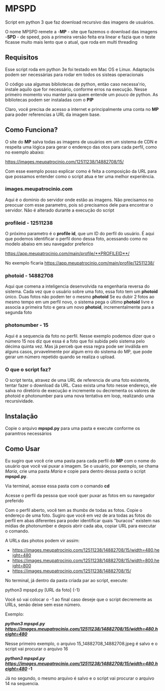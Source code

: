 # MPSPD

Script em python 3 que faz download recursivo das imagens de usuários.

O nome MPSPD remete a 
-__MP__ - site que fazemos o download das imagens
-**SPD** - de speed, pois a primeira versão feita era linear e fazia que o teste ficasse muito mais lento que o atual, que roda em multi threading

## Requisitos
Esse script roda em python 3e foi testado em Mac OS e Linux. Adaptaçõs podem ser necessárias para rodar em todos os sisteas operacionais

O código usa algumas bibliotecas de python, entào caso necessa'rio, instale aquilo que for necessário, conforme erros na execução. Nesse primeiro momento vou manter para quem entende um pouco de python. As bibliotecas podem ser instaladas com o **PIP**

Claro, você precisa de acesso a internet e principalmente uma conta no **MP** para poder referencias a URL da imagem base.

## Como Funciona?

O site do **MP** salva todas as imagens de usuários em um sistema de CDN e respeita uma lógica para gerar o endereço das otos para cada perfil, como no exemplo abaixo:

https://images.meupatrocinio.com/12511238/14882708/15/

Com esse exemplo posso explicar como é feita a composição da URL para que possamos entender como o script atua e ter uma melhor experiência. 

### images.meupatrocinio.com
Aqui é o dominio do servidor onde estão as imagens. Não precisamos no preocuar com esse parametro, pois só precisamos dele para encontrar o servidor. Não é alterado durante a execução do script

### profileid - 12511238
O próximo parametro é o **profile id**, que um ID do perfil do usuário. É aqui que podemos identificar o perfil dono dessa foto, acessando como no modelo abaixo em seu navegador preferico

https://app.meupatrocinio.com/main/profile/**PROFILEID**/

No exemplo ficaria
https://app.meupatrocinio.com/main/profile/12511238/

### photoid - 14882708
Aqui que comena a inteligencia desenvolvida na engenharia reversa do sistema. Cada vez que o usuário sobre uma foto, essa foto tem um **photoid** único. Duas fotos não podem ter o mesmo **photoid** 
Se eu dubir 2 fotos ao mesmo tempo em um perfil novo, o sistema pega o último **photoid** livre e associa a primeira foto e gera um novo **photoid**, incrementalmente para a segunda foto

### photonumber - 15
Aqui é a sequencia da foto no perfil. Nesse exemplo podemos dizer que o número 15 nos diz que essa é a foto que foi subida pelo sistema pelo décima quinta vez. Mas já perceb que essa regra pode ser inválida em alguns casos, prvavelmente por algum erro do sistema do MP, que pode gerar um número repetido quando se realiza o upload. 

### O que o script faz?
O script tenta, atravez de uma URL de referencia de uma foto existente, tentar fazer o download da URL. Caso exista uma foto nesse endereço, ele salva no diretório de execução e incremente ou decrementa os valores de photoid e photonumber para uma nova tentativa em loop, realizando uma recursividade.

## Instalação

Copie o arquivo **mpspd.py** para uma pasta e execute conforme os paramtros necessários

## Como Usar

Eu sugiro que você crie uma pasta para cada perfil do **MP** com o nome do usuário que você vai puxar a imagem. Se o usuário, por exemplo, se chama _Maria_, crie uma pasta _Maria_ e copie para dentro dessa pasta o script **mpspd.py**.

Via terminal, acesse essa pasta com o comando **cd**

Acesse o perfil da pessoa que você quer puxar as fotos em su navegador preferido

Com o perfil aberto, você tem as *thumbs* de todas as fotos. Copie o endereço de uma foto. Sugiro que você em vez de ara todas as fotos do perfil em abas diferentes para poder identificar quais "buracos" existem nas mídias de photonumber e depois abrir cada aba, copiar  URL para executar o comando.

A URLs das photos podem vir assim:

- https://images.meupatrocinio.com/12511238/14882708/15/width=480,height=480
- https://images.meupatrocinio.com/12511238/14882708/15/width=800,height=800
- https://images.meupatrocinio.com/12511238/14882708/15/

No terminal, já dentro da pasta criada par ao script, execute:

python3 mpspd.py [URL da foto] {-1}

Você só vai colocar o -1 ao final caso deseje que o script decremente as URLs, senão deixe sem esse número.

Exemplo:

**_python3 mpspd.py https://images.meupatrocinio.com/12511238/14882708/15/width=480,height=480_**

Nesse primeiro exemplo, o arquivo 15_14882708_14882708.jpeg é salvo e o script vai procurar o arquivo 16

**_python3 mpspd.py https://images.meupatrocinio.com/12511238/14882708/15/width=480,height=480_ -1**

Já no segundo, o mesmo arquivo é salvo e o script vai procurar o arquivo 14 na sequencia.


